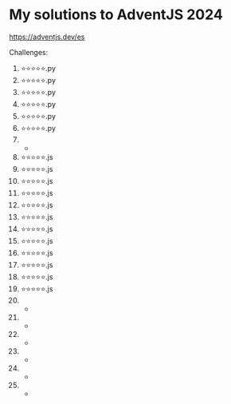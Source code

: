 # My solutions to AdventJS 2024

https://adventjs.dev/es

Challenges:

1. ⭐⭐⭐⭐⭐.py
2. ⭐⭐⭐⭐⭐.py
3. ⭐⭐⭐⭐⭐.py
4. ⭐⭐⭐⭐⭐.py
5. ⭐⭐⭐⭐⭐.py
6. ⭐⭐⭐⭐⭐.py
7. -
8. ⭐⭐⭐⭐⭐.js
9. ⭐⭐⭐⭐⭐.js
10. ⭐⭐⭐⭐⭐.js
11. ⭐⭐⭐⭐⭐.js
12. ⭐⭐⭐⭐⭐.js
13. ⭐⭐⭐⭐⭐.js
14. ⭐⭐⭐⭐⭐.js
15. ⭐⭐⭐⭐⭐.js
16. ⭐⭐⭐⭐⭐.js
17. ⭐⭐⭐⭐⭐.js
18. ⭐⭐⭐⭐⭐.js
19. ⭐⭐⭐⭐⭐.js
20. -
21. -
22. -
23. -
24. -
25. -
